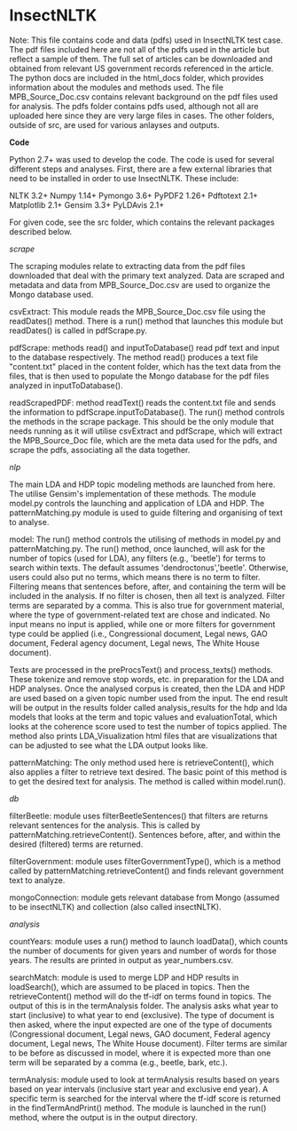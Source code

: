 # InsectNLTK

Note: This file contains code and data (pdfs) used in InsectNLTK test case. The pdf files included here are not all of the pdfs used in the article but reflect a sample of them. The full set of articles can be downloaded and obtained from relevant US government records referenced in the article. The python docs are included in the html_docs folder, which provides information about the modules and methods used. The file MPB_Source_Doc.csv contains relevant background on the pdf files used for analysis. The pdfs folder contains pdfs used, although not all are uploaded here since they are very large files in cases. The other folders, outside of src, are used for various anlayses and outputs. 

<b>Code</b>

Python 2.7+ was used to develop the code. The code is used for several different steps and analyses. First, there are a few external libraries that need to be installed in order to use InsectNLTK. These include:

NLTK 3.2+
Numpy 1.14+
Pymongo 3.6+
PyPDF2 1.26+
Pdftotext 2.1+
Matplotlib 2.1+
Gensim 3.3+
PyLDAvis 2.1+

For given code, see the src folder, which contains the relevant packages described below.

<i>scrape</i>

The scraping modules relate to extracting data from the pdf files downloaded that deal with the primary text analyzed. Data are scraped and metadata and data from MPB_Source_Doc.csv are used to organize the Mongo database used. 

csvExtract: This module reads the MPB_Source_Doc.csv file using the readDates() method. There is a run() method that launches this module but readDates() is called in pdfScrape.py.

pdfScrape:  methods read() and inputToDatabase() read pdf text and input to the database respectively. The method read() produces a text file "content.txt" placed in the content folder, which has the text data from the files, that is then used to populate the Mongo database for the pdf files analyzed in inputToDatabase().

readScrapedPDF:  method readText() reads the content.txt file and sends the information to pdfScrape.inputToDatabase(). The run() method controls the methods in the scrape package. This should be the only module that needs running as it will utilise csvExtract and pdfScrape, which will extract the MPB_Source_Doc file, which are the meta data used for the pdfs, and scrape the pdfs, associating all the data together.

<i>nlp</i>

The main LDA and HDP topic modeling methods are launched from here. The utilise Gensim's implementation of these methods. The module model.py controls the launching and application of LDA and HDP. The patternMatching.py module is used to guide filtering and organising of text to analyse.

model:  The run() method controls the utilising of methods in model.py and patternMatching.py. The run() method, once launched, will ask for the number of topics (used for LDA), any filters (e.g., 'beetle') for terms to search within texts. The default assumes 'dendroctonus','beetle'. Otherwise, users could also put no terms, which means there is no term to filter. Filtering means that sentences before, after, and containing the term will be included in the analysis. If no filter is chosen, then all text is analyzed. Filter terms are separated by a comma. This is also true for government material, where the type of government-related text are chose and indicated. No input means no input is applied, while one or more filters for government type could be applied (i.e., Congressional document, Legal news, GAO document, Federal agency document, Legal news, The White House document).

Texts are processed in the preProcsText() and process_texts() methods. These tokenize and remove stop words, etc. in preparation for the LDA and HDP analyses. Once the analysed corpus is created, then the LDA and HDP are used based on a given topic number used from the input. The end result will be output in the results folder called analysis_results for the hdp and lda models that looks at the term and topic values and evaluationTotal, which looks at the coherence score used to test the number of topics applied. The method also prints LDA_Visualization html files that are visualizations that can be adjusted to see what the LDA output looks like. 

patternMatching:  The only method used here is retrieveContent(), which also applies a filter to retrieve text desired. The basic point of this method is to get the desired text for analysis. The method is called within model.run().

<i>db</i>

filterBeetle:  module uses filterBeetleSentences() that filters are returns relevant sentences for the analysis. This is called by patternMatching.retrieveContent(). Sentences before, after, and within the desired (filtered) terms are returned.

filterGovernment:  module uses filterGovernmentType(), which is a method called by patternMatching.retrieveContent() and finds relevant government text to analyze. 

mongoConnection:  module gets relevant database from Mongo (assumed to be insectNLTK) and collection (also called insectNLTK).

<i>analysis</i>


countYears: module uses a run() method to launch loadData(), which counts the number of documents for given years and number of words for those years. The results are printed in output as year_numbers.csv.

searchMatch:  module is used to merge LDP and HDP results in loadSearch(), which are assumed to be placed in topics. Then the retrieveContent() method will do the tf-idf on terms found in topics. The output of this is in the termAnalysis folder. The analysis asks what year to start (inclusive) to what year to end (exclusive). The type of document is then asked, where the input expected are one of the type of documents (Congressional document, Legal news, GAO document, Federal agency document, Legal news, The White House document). Filter terms are similar to be before as discussed in model, where it is expected more than one term will be separated by a comma (e.g., beetle, bark, etc.).

termAnalysis:  module used to look at termAnalysis results based on years based on year intervals (inclusive start year and exclusive end year). A specific term is searched for the interval where the tf-idf score is returned in the findTermAndPrint() method. The module is launched in the run() method, where the output is in the output directory.



















